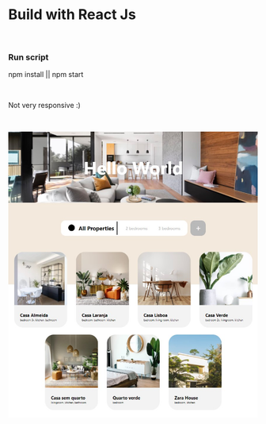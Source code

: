 # Build with React Js
<br>

### Run script
npm install || npm start

<br>

Not very responsive :) 

<br>

![App](./github/1.jpg)

